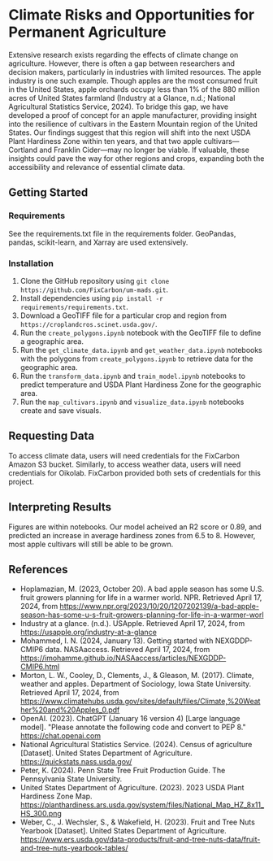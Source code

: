 # Climate Risks and Opportunities for Permanent Agriculture
Extensive research exists regarding the effects of climate change on agriculture. However, there is often a gap between researchers and decision makers, particularly in industries with limited resources. The apple industry is one such example. Though apples are the most consumed fruit in the United States, apple orchards occupy less than 1% of the 880 million acres of United States farmland (Industry at a Glance, n.d.; National Agricultural Statistics Service, 2024). To bridge this gap, we have developed a proof of concept for an apple manufacturer, providing insight into the resilience of cultivars in the Eastern Mountain region of the United States. Our findings suggest that this region will shift into the next USDA Plant Hardiness Zone within ten years, and that two apple cultivars—Cortland and Franklin Cider—may no longer be viable. If valuable, these insights could pave the way for other regions and crops, expanding both the accessibility and relevance of essential climate data.

## Getting Started
### Requirements
See the requirements.txt file in the requirements folder. GeoPandas, pandas, scikit-learn, and Xarray are used extensively.
### Installation
1. Clone the GitHub repository using `git clone https://github.com/FixCarbon/um-mads.git`.
2. Install dependencies using `pip install -r requirements/requirements.txt`.
3. Download a GeoTIFF file for a particular crop and region from `https://croplandcros.scinet.usda.gov/`.
4. Run the `create_polygons.ipynb` notebook with the GeoTIFF file to define a geographic area.
5. Run the `get_climate_data.ipynb` and `get_weather_data.ipynb` notebooks with the polygons from `create_polygons.ipynb` to retrieve data for the geographic area.
6. Run the `transform_data.ipynb` and `train_model.ipynb` notebooks to predict temperature and USDA Plant Hardiness Zone for the geographic area.
7. Run the `map_cultivars.ipynb` and `visualize_data.ipynb` notebooks create and save visuals.
## Requesting Data
To access climate data, users will need credentials for the FixCarbon Amazon S3 bucket. Similarly, to access weather data, users will need credentials for Oikolab. FixCarbon provided both sets of credentials for this project.
## Interpreting Results
Figures are within notebooks. Our model acheived an R2 score or 0.89, and predicted an increase in average hardiness zones from 6.5 to 8. However, most apple cultivars will still be able to be grown.

## References
* Hoplamazian, M. (2023, October 20). A bad apple season has some U.S. fruit growers planning for life in a warmer world. NPR. Retrieved April 17, 2024, from https://www.npr.org/2023/10/20/1207202139/a-bad-apple-season-has-some-u-s-fruit-growers-planning-for-life-in-a-warmer-worl
* Industry at a glance. (n.d.). USApple. Retrieved April 17, 2024, from https://usapple.org/industry-at-a-glance 
* Mohammed, I. N. (2024, January 13). Getting started with NEXGDDP-CMIP6 data. NASAaccess. Retrieved April 17, 2024, from https://imohamme.github.io/NASAaccess/articles/NEXGDDP-CMIP6.html 
* Morton, L. W., Cooley, D., Clements, J., & Gleason, M. (2017). Climate, weather and apples. Department of Sociology, Iowa State University. Retrieved April 17, 2024, from https://www.climatehubs.usda.gov/sites/default/files/Climate,%20Weather%20and%20Apples_0.pdf
* OpenAI. (2023). ChatGPT (January 16 version 4) [Large language model]. "Please annotate the following code and convert to PEP 8." https://chat.openai.com
* National Agricultural Statistics Service. (2024). Census of agriculture [Dataset]. United States Department of Agriculture. https://quickstats.nass.usda.gov/
* Peter, K. (2024). Penn State Tree Fruit Production Guide. The Pennsylvania State University.
* United States Department of Agriculture. (2023). 2023 USDA Plant Hardiness Zone Map. https://planthardiness.ars.usda.gov/system/files/National_Map_HZ_8x11_HS_300.png 
* Weber, C., J. Wechsler, S., & Wakefield, H. (2023). Fruit and Tree Nuts Yearbook [Dataset]. United States Department of Agriculture. https://www.ers.usda.gov/data-products/fruit-and-tree-nuts-data/fruit-and-tree-nuts-yearbook-tables/
